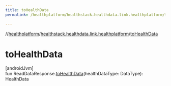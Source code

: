 ```yaml
---
title: toHealthData
permalink: /healthplatform/healthstack.healthdata.link.healthplatform/to-health-data.html

---
```

//[healthplatform](/healthplatform.html)/[healthstack.healthdata.link.healthplatform](index.html)/[toHealthData](to-health-data.html)



# toHealthData



[androidJvm]\
fun ReadDataResponse.[toHealthData](to-health-data.html)(healthDataType: DataType): HealthData




